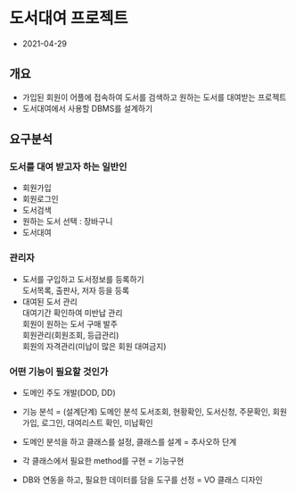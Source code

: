 # 도서대여 프로젝트
* 2021-04-29

## 개요
* 가입된 회원이 어플에 접속하여 도서를 검색하고 원하는 도서를 대여받는 프로젝트
* 도서대여에서 사용할 DBMS를 설계하기

## 요구분석

### 도서를 대여 받고자 하는 일반인
* 회원가입
* 회원로그인 
* 도서검색
* 원하는 도서 선택 : 장바구니
* 도서대여

### 관리자
* 도서를 구입하고 도서정보를 등록하기  
도서목록, 출판사, 저자 등을 등록
* 대여된 도서 관리  
대여기간 확인하여 미반납 관리  
회원이 원하는 도서 구매 발주  
회원관리(회원조회, 등급관리)  
회원의 자격관리(미납이 많은 회원 대여금지)  

### 어떤 기능이 필요할 것인가
* 도메인 주도 개발(DOD, DD)
* 기능 분석 = (설계단계) 도메인 분석
도서조회, 현황확인, 도서신청, 주문확인, 
회원가입, 로그인, 대여리스트 확인, 미납확인

* 도메인 분석을 하고 클래스를 설정, 클래스를 설계 = 추사오하 단계

* 각 클래스에서 필요한 method를 구현 = 기능구현
* DB와 연동을 하고, 필요한 데이터를 담을 도구를 선정 = VO 클래스 디자인